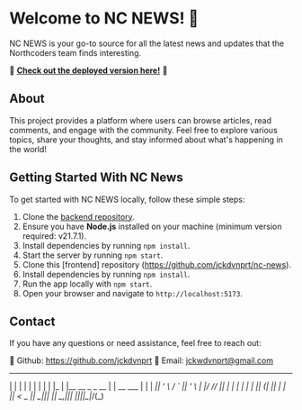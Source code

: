 <!-- 
  _   _  ____   _   _ _______        ______  
 | \ | |/ ___| | \ | | ____\ \      / / ___| 
 |  \| | |     |  \| |  _|  \ \ /\ / /\___ \ 
 | |\  | |___  | |\  | |___  \ V  V /  ___) |
 |_| \_|\____| |_| \_|_____|  \_/\_/  |____/ 
                                              -->


# Welcome to NC NEWS! 📰

NC NEWS is your go-to source for all the latest news and updates that the Northcoders team finds interesting.

🚀 **[Check out the deployed version here!](https://northcoders-love-news.netlify.app/)** 🚀

## About

This project provides a platform where users can browse articles, read comments, and engage with the community. Feel free to explore various topics, share your thoughts, and stay informed about what's happening in the world!

## Getting Started With NC News

To get started with NC NEWS locally, follow these simple steps:

1. Clone the [backend repository](https://github.com/jckdvnprt/be-nc-news).
2. Ensure you have **Node.js** installed on your machine (minimum version required: v21.7.1).
3. Install dependencies by running `npm install`.
4. Start the server by running `npm start`.
5. Clone this [frontend] repository (https://github.com/jckdvnprt/nc-news).
6. Install dependencies by running `npm install`.
7. Run the app locally with `npm start`.
8. Open your browser and navigate to `http://localhost:5173`.


## Contact

If you have any questions or need assistance, feel free to reach out:

🤖 Github: https://github.com/jckdvnprt
📧 Email: jckwdvnprt@gmail.com



 _    _                    _          _ 
| |  | |                  | |        | |
| |_ | |__    __ _  _ __  | | __ ___ | |
| __|| '_ \  / _` || '_ \ | |/ // __|| |
| |_ | | | || (_| || | | ||   < \__ \|_|
 \__||_| |_| \__,_||_| |_||_|\_\|___/(_) 

 
                                        
                                        




